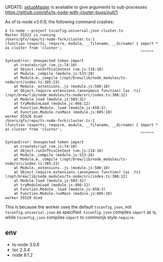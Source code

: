 UPDATE: [setupMaster](https://nodejs.org/api/cluster.html#cluster_cluster_setupmaster_settings) is available to give arguments to sub-processes https://github.com/gfx/ts-node-with-cluster-bugs/pull/1



As of ts-node v3.0.6, the following command crashes:

```console
$ ts-node --project tsconfig.universal.json cluster.ts
Master 55522 is running
/Users/gfx/repo/ts-node-fork/cluster.ts:1
(function (exports, require, module, __filename, __dirname) { import * as cluster from 'cluster';
                                                              ^^^^^^

SyntaxError: Unexpected token import
    at createScript (vm.js:74:10)
    at Object.runInThisContext (vm.js:116:10)
    at Module._compile (module.js:533:28)
    at Module.m._compile (/opt/brew/lib/node_modules/ts-node/src/index.ts:385:23)
    at Module._extensions..js (module.js:580:10)
    at Object.require.extensions.(anonymous function) [as .ts] (/opt/brew/lib/node_modules/ts-node/src/index.ts:388:12)
    at Module.load (module.js:503:32)
    at tryModuleLoad (module.js:466:12)
    at Function.Module._load (module.js:458:3)
    at Function.Module.runMain (module.js:605:10)
worker 55528 died
/Users/gfx/repo/ts-node-fork/cluster.ts:1
(function (exports, require, module, __filename, __dirname) { import * as cluster from 'cluster';
                                                              ^^^^^^

SyntaxError: Unexpected token import
    at createScript (vm.js:74:10)
    at Object.runInThisContext (vm.js:116:10)
    at Module._compile (module.js:533:28)
    at Module.m._compile (/opt/brew/lib/node_modules/ts-node/src/index.ts:385:23)
    at Module._extensions..js (module.js:580:10)
    at Object.require.extensions.(anonymous function) [as .ts] (/opt/brew/lib/node_modules/ts-node/src/index.ts:388:12)
    at Module.load (module.js:503:32)
    at tryModuleLoad (module.js:466:12)
    at Function.Module._load (module.js:458:3)
    at Function.Module.runMain (module.js:605:10)
worker 55529 died
```

This is because the worker uses the default `tsconfig.json`, not `tsconfig.universal.json` as specified. `tsconfig.json` compiles `import` as is, while `tsconfig.json` compiles `import` to commonjs style `require`.

## env

* ts-node 3.0.6
* tsc 2.3.4
* node 8.1.2
